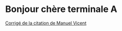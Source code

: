 # Bonjour chère terminale A

[Corrigé de la citation de Manuel Vicent](/tle/ficciones-y-realidades/corriges/Corrige-cita-de-Manuel-Vicent.pdf)
